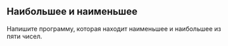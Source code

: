 ## Наибольшее и наименьшее

Напишите программу, которая находит наименьшее и наибольшее из пяти чисел.